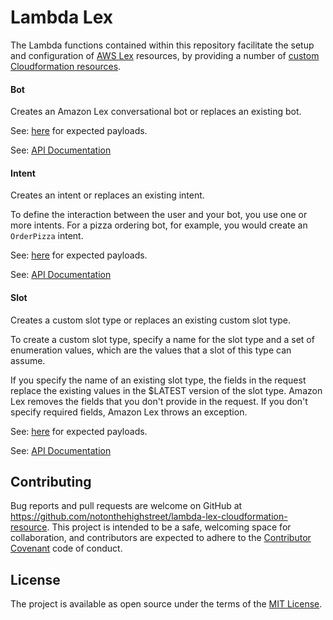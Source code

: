 # Lambda Lex

The Lambda functions contained within this repository facilitate the setup and configuration of [AWS Lex](https://aws.amazon.com/lex/) resources, by providing a number of [custom Cloudformation resources](http://docs.aws.amazon.com/AWSCloudFormation/latest/UserGuide/template-custom-resources.html).

#### Bot

Creates an Amazon Lex conversational bot or replaces an existing bot.

See: [here](/functions/bot/schema.js) for expected payloads.

See: [API Documentation](http://docs.aws.amazon.com/goto/WebAPI/lex-models-2017-04-19/PutBot)

#### Intent

Creates an intent or replaces an existing intent.

To define the interaction between the user and your bot, you use one or more intents. For a pizza ordering bot, for example, you would create an `OrderPizza` intent.

See: [here](/functions/intent/schema.js) for expected payloads.

See: [API Documentation](http://docs.aws.amazon.com/goto/WebAPI/lex-models-2017-04-19/PutIntent)

#### Slot

Creates a custom slot type or replaces an existing custom slot type.

To create a custom slot type, specify a name for the slot type and a set of enumeration values, which are the values that a slot of this type can assume.

If you specify the name of an existing slot type, the fields in the request replace the existing values in the $LATEST version of the slot type. Amazon Lex removes the fields that you don't provide in the request. If you don't specify required fields, Amazon Lex throws an exception.

See: [here](/functions/slot/schema.js) for expected payloads.

See: [API Documentation](http://docs.aws.amazon.com/goto/WebAPI/lex-models-2017-04-19/PutSlotType)

## Contributing

Bug reports and pull requests are welcome on GitHub at https://github.com/notonthehighstreet/lambda-lex-cloudformation-resource. This project is intended to be a safe, welcoming space for collaboration, and contributors are expected to adhere to the [Contributor Covenant](http://contributor-covenant.org) code of conduct.


## License

The project is available as open source under the terms of the [MIT License](http://opensource.org/licenses/MIT).
